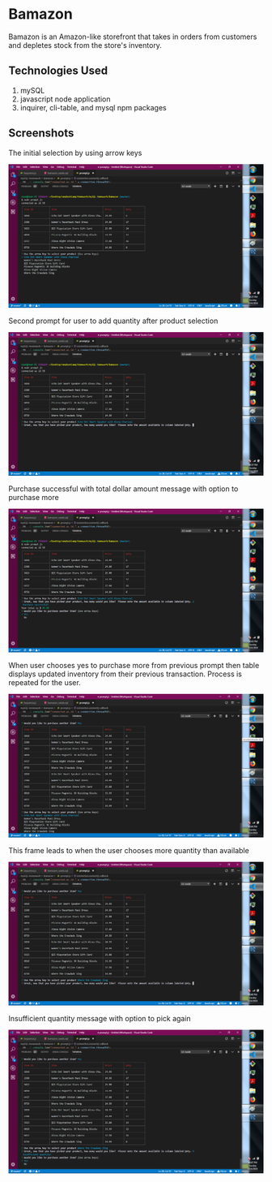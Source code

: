 # Bamazon

<p>Bamazon is an Amazon-like storefront that takes in orders from customers and depletes stock from the store's inventory.</p>

<h2>Technologies Used</h2>
<ol>
<li>mySQL</li>
<li>javascript node application</li>
<li>inquirer, cli-table, and mysql npm packages</li>
</ol>

<h2>Screenshots</h2>
<p> The initial selection by using arrow keys</p>
<img src="images/fixedPrompt.png" alt="initialPurchase">
<p> Second prompt for user to add quantity after product selection</p>
<img src="images/fixedPrompt1.png" alt="quantity">
<p>Purchase successful with total dollar amount message with option to purchase more</p>
<img src="images/fixedPrompt2.png" alt="purchaseMoreOption">
<p> When user chooses yes to purchase more from previous prompt then table displays updated inventory from their previous transaction.  Process is repeated for the user.</p>
<img src="images/fixedPrompt3.png" alt="allowMorePurchases">
<p>This frame leads to when the user chooses more quantity than available</p>
<img src="images/fixedPrompt4.png" alt="outOfStockPrecursor">
<p>Insufficient quantity message with option to pick again</p>
<img src="images/fixedPromptInsufficient.png" alt="Insufficient">